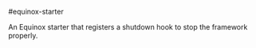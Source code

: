 #equinox-starter 

An Equinox starter that registers a shutdown hook to stop the framework properly.

